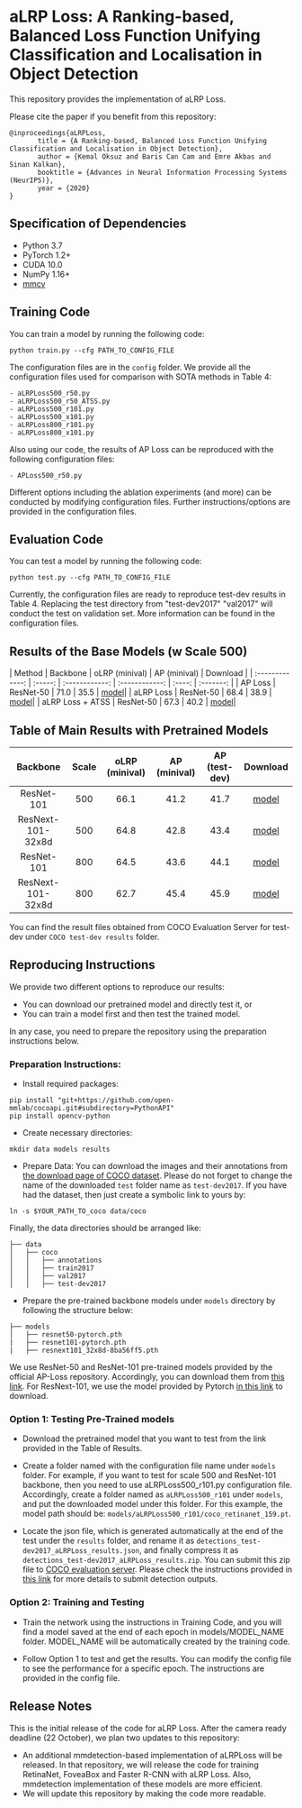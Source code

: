 # aLRP Loss: A Ranking-based, Balanced Loss Function Unifying Classification and Localisation in Object Detection

This repository provides the implementation of aLRP Loss. 

Please cite the paper if you benefit from this repository:
```
@inproceedings{aLRPLoss,
       title = {A Ranking-based, Balanced Loss Function Unifying Classification and Localisation in Object Detection},
       author = {Kemal Oksuz and Baris Can Cam and Emre Akbas and Sinan Kalkan},
       booktitle = {Advances in Neural Information Processing Systems (NeurIPS)},
       year = {2020}
}
```

## Specification of Dependencies
- Python 3.7
- PyTorch 1.2+
- CUDA 10.0
- NumPy 1.16+
- [mmcv](https://github.com/open-mmlab/mmcv)


## Training Code
You can train a model by running the following code:

```
python train.py --cfg PATH_TO_CONFIG_FILE
```
The configuration files are in the `config` folder. We provide all the configuration files used for comparison with SOTA methods in Table 4:
```
- aLRPLoss500_r50.py
- aLRPLoss500_r50_ATSS.py
- aLRPLoss500_r101.py
- aLRPLoss500_x101.py
- aLRPLoss800_r101.py
- aLRPLoss800_x101.py
```
Also using our code, the results of AP Loss can be reproduced with the following configuration files:
```
- APLoss500_r50.py
```
Different options including the ablation experiments (and more) can be conducted by modifying configuration files. Further instructions/options are provided in the configuration files.

## Evaluation Code
You can test a model by running the following code:

```
python test.py --cfg PATH_TO_CONFIG_FILE
```

Currently, the configuration files are ready to reproduce test-dev results in Table 4. Replacing the test directory from "test-dev2017" "val2017" will conduct the test on validation set. More information can be found in the configuration files.

## Results of the Base Models (w Scale 500)

|    Method     |  Backbone   | oLRP (minival) | AP (minival) | Download  |
| :-------------: | :-----: | :------------: | :------------: | :----: | :-------: |
|    AP Loss    |  ResNet-50  |   71.0   |   35.5  | [model](https://drive.google.com/file/d/1ihhXuh49_PeGkfldo9LoD7GXWTi-ZaNc/view?usp=sharing)|
|    aLRP Loss    | ResNet-50 |   68.4  |   38.9   | [model](https://drive.google.com/file/d/1NKFu0gxjEPbyFvYzTFppYrZHBeo4XIis/view?usp=sharing)|
|    aLRP Loss + ATSS   | ResNet-50 |   67.3   |   40.2  | [model](https://drive.google.com/file/d/1vymO5NeUTSHX2ZYWYtiJv-80T4FtSmAp/view?usp=sharing)|

## Table of Main Results with Pretrained Models

|    Backbone     |  Scale   | oLRP (minival) | AP (minival) | AP (test-dev) | Download  |
| :-------------: | :-----: | :------------: | :------------: | :----: | :-------: |
|    ResNet-101    |  500  |   66.1   |   41.2   |  41.7  | [model](https://drive.google.com/file/d/1ihhXuh49_PeGkfldo9LoD7GXWTi-ZaNc/view?usp=sharing)|
|    ResNext-101-32x8d    | 500 |   64.8  |   42.8   |  43.4  | [model](https://drive.google.com/file/d/1NKFu0gxjEPbyFvYzTFppYrZHBeo4XIis/view?usp=sharing)|
|    ResNet-101   | 800 |   64.5   |   43.6   |  44.1  | [model](https://drive.google.com/file/d/1vymO5NeUTSHX2ZYWYtiJv-80T4FtSmAp/view?usp=sharing)|
| ResNext-101-32x8d | 800  |   62.7   |   45.4   |  45.9  | [model](https://drive.google.com/file/d/1gCrjqCc9i5-A4y-R6Xxbfpv1DiAH41Fy/view?usp=sharing)|

You can find the result files obtained from COCO Evaluation Server for test-dev under `COCO test-dev results` folder.
## Reproducing Instructions
We provide two different options to reproduce our results:

- You can download our pretrained model and directly test it, or 
- You can train a model first and then test the trained model. 

In any case, you need to prepare the repository using the preparation instructions below.

### Preparation Instructions:

- Install required packages:
```
pip install "git+https://github.com/open-mmlab/cocoapi.git#subdirectory=PythonAPI"
pip install opencv-python
```
- Create necessary directories:
```
mkdir data models results
```
- Prepare Data: You can download the images and their annotations from [the download page of COCO dataset](http://cocodataset.org/#download). Please do not forget to change the name of the downloaded `test` folder name as `test-dev2017`. If you have had the dataset, then just create a symbolic link to yours by:
```
ln -s $YOUR_PATH_TO_coco data/coco
```
Finally, the data directories should be arranged like:
```
├── data
│   ├── coco
│   │   ├── annotations
│   │   ├── train2017
│   │   ├── val2017
│   │   ├── test-dev2017
```
- Prepare the pre-trained backbone models under `models` directory by following the structure below:
```
├── models
│   ├── resnet50-pytorch.pth
|   ├── resnet101-pytorch.pth
|   ├── resnext101_32x8d-8ba56ff5.pth
```
We use ResNet-50 and ResNet-101 pre-trained models provided by the official AP-Loss repository. Accordingly, you can download them from [this link](https://1drv.ms/u/s!AgPNhBALXYVSa1pQCFJNNk6JgaA?e=PqhsWD). For ResNext-101, we use the model provided by Pytorch [in this link](https://download.pytorch.org/models/resnext101_32x8d-8ba56ff5.pth) to download.


### Option 1: Testing Pre-Trained models

- Download the pretrained model that you want to test from the link provided in the Table of Results. 

- Create a folder named with the configuration file name under `models` folder. For example, if you want to test for scale 500 and ResNet-101 backbone, then you need to use aLRPLoss500_r101.py configuration file. Accordingly, create a folder named as `aLRPLoss500_r101` under `models`, and put the downloaded model under this folder. For this example, the model path should be: `models/aLRPLoss500_r101/coco_retinanet_159.pt`.

- Locate the json file, which is generated automatically at the end of the test under the `results` folder, and rename it as `detections_test-dev2017_aLRPLoss_results.json`, and finally compress it as `detections_test-dev2017_aLRPLoss_results.zip`. You can submit this zip file to [COCO evaluation server](https://competitions.codalab.org/competitions/20794). Please check the instructions provided in [this link](http://cocodataset.org/#upload) for more details to submit detection outputs.

### Option 2: Training and Testing

- Train the network using the instructions in Training Code, and you will find a model saved at the end of each epoch in models/MODEL_NAME folder. MODEL_NAME will be automatically created by the training code.

- Follow Option 1 to test and get the results. You can modify the config file to see the performance for a specific epoch. The instructions are provided in the config file.

## Release Notes
This is the initial release of the code for aLRP Loss. After the camera ready deadline (22 October), we plan two updates to this repository:
- An additional mmdetection-based implementation of aLRPLoss will be released. In that repository, we will release the code for training RetinaNet, FoveaBox and Faster R-CNN with aLRP Loss. Also, mmdetection implementation of these models are more efficient.
- We will update this repository by making the code more readable. 
